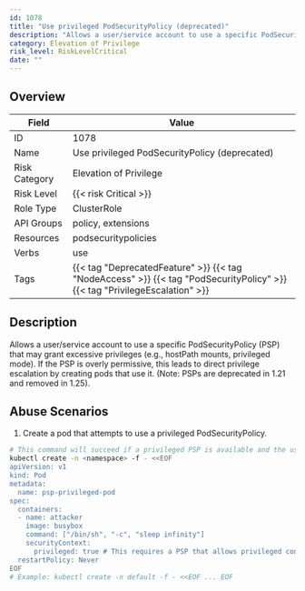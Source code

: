 ```yaml
---
id: 1078
title: "Use privileged PodSecurityPolicy (deprecated)"
description: "Allows a user/service account to use a specific PodSecurityPolicy (PSP) that may grant excessive privileges (e.g., hostPath mounts, privileged mode). If the PSP is overly permissive, this leads to direct privilege escalation by creating pods that use it. (Note: PSPs are deprecated in 1.21 and removed in 1.25)."
category: Elevation of Privilege
risk_level: RiskLevelCritical
date: ""
---
```


## Overview

| Field         | Value                                                                                                                      |
| ------------- | -------------------------------------------------------------------------------------------------------------------------- |
| ID            | 1078                                                                                                                       |
| Name          | Use privileged PodSecurityPolicy (deprecated)                                                                              |
| Risk Category | Elevation of Privilege                                                                                                     |
| Risk Level    | {{< risk Critical >}}                                                                                                      |
| Role Type     | ClusterRole                                                                                                                |
| API Groups    | policy, extensions                                                                                                         |
| Resources     | podsecuritypolicies                                                                                                        |
| Verbs         | use                                                                                                                        |
| Tags          | {{< tag "DeprecatedFeature" >}} {{< tag "NodeAccess" >}} {{< tag "PodSecurityPolicy" >}} {{< tag "PrivilegeEscalation" >}} |

## Description

Allows a user/service account to use a specific PodSecurityPolicy (PSP) that may grant excessive privileges (e.g., hostPath mounts, privileged mode). If the PSP is overly permissive, this leads to direct privilege escalation by creating pods that use it. (Note: PSPs are deprecated in 1.21 and removed in 1.25).

## Abuse Scenarios

1. Create a pod that attempts to use a privileged PodSecurityPolicy.

```bash
# This command will succeed if a privileged PSP is available and the user has 'use' permission on it.
kubectl create -n <namespace> -f - <<EOF
apiVersion: v1
kind: Pod
metadata:
  name: psp-privileged-pod
spec:
  containers:
  - name: attacker
    image: busybox
    command: ["/bin/sh", "-c", "sleep infinity"]
    securityContext:
      privileged: true # This requires a PSP that allows privileged containers
  restartPolicy: Never
EOF
# Example: kubectl create -n default -f - <<EOF ... EOF

```
